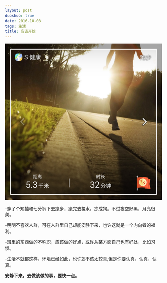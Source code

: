 ```yaml
---
layout: post
duoshuo: true
date: 2016-10-08
tags: 生活
title: 应该开始
---
```

![nami](/life/2016/2016res/2016-10-08.png)

-穿了个短袖和七分裤下去跑步，跑完去接水，冻成狗。不过夜空好黑，月亮很美。

-明明不喜欢人群，可在人群里自己却能安静下来，也许这就是一个内向者的福利。

-班里的东西做的不称职，应该做的好点，或许从某方面自己也有好处，比如习惯。

-生活不就都这样，环境已经如此，也许就不该太较真,但是你要认真，认真，认真。



**安静下来，去做该做的事，要快一点。**